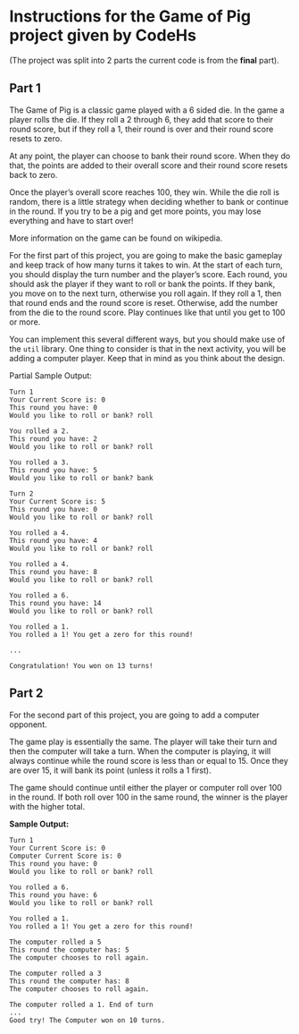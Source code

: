 # Instructions for the Game of Pig project given by CodeHs

(The project was split into 2 parts the current code is from the **final** part).

## Part 1
The Game of Pig is a classic game played with a 6 sided die. In the game a player rolls the die. If they roll a 2 through 6, they add that score to their round score, but if they roll a 1, their round is over and their round score resets to zero.

At any point, the player can choose to bank their round score. When they do that, the points are added to their overall score and their round score resets back to zero.

Once the player’s overall score reaches 100, they win. While the die roll is random, there is a little strategy when deciding whether to bank or continue in the round. If you try to be a pig and get more points, you may lose everything and have to start over!

More information on the game can be found on wikipedia.

For the first part of this project, you are going to make the basic gameplay and keep track of how many turns it takes to win. At the start of each turn, you should display the turn number and the player’s score. Each round, you should ask the player if they want to roll or bank the points. If they bank, you move on to the next turn, otherwise you roll again. If they roll a 1, then that round ends and the round score is reset. Otherwise, add the number from the die to the round score. Play continues like that until you get to 100 or more.

You can implement this several different ways, but you should make use of the `util` library. One thing to consider is that in the next activity, you will be adding a computer player. Keep that in mind as you think about the design.

Partial Sample Output:
```
Turn 1
Your Current Score is: 0
This round you have: 0
Would you like to roll or bank? roll

You rolled a 2.
This round you have: 2
Would you like to roll or bank? roll

You rolled a 3.
This round you have: 5
Would you like to roll or bank? bank

Turn 2
Your Current Score is: 5
This round you have: 0
Would you like to roll or bank? roll

You rolled a 4.
This round you have: 4
Would you like to roll or bank? roll

You rolled a 4.
This round you have: 8
Would you like to roll or bank? roll

You rolled a 6.
This round you have: 14
Would you like to roll or bank? roll

You rolled a 1.
You rolled a 1! You get a zero for this round!

...

Congratulation! You won on 13 turns!
```
## Part 2
For the second part of this project, you are going to add a computer opponent.

The game play is essentially the same. The player will take their turn and then the computer will take a turn. When the computer is playing, it will always continue while the round score is less than or equal to 15. Once they are over 15, it will bank its point (unless it rolls a 1 first).

The game should continue until either the player or computer roll over 100 in the round. If both roll over 100 in the same round, the winner is the player with the higher total.

**Sample Output:**
```
Turn 1
Your Current Score is: 0
Computer Current Score is: 0
This round you have: 0
Would you like to roll or bank? roll

You rolled a 6.
This round you have: 6
Would you like to roll or bank? roll

You rolled a 1.
You rolled a 1! You get a zero for this round!

The computer rolled a 5
This round the computer has: 5
The computer chooses to roll again.

The computer rolled a 3
This round the computer has: 8
The computer chooses to roll again.

The computer rolled a 1. End of turn
...
Good try! The Computer won on 10 turns.
```
